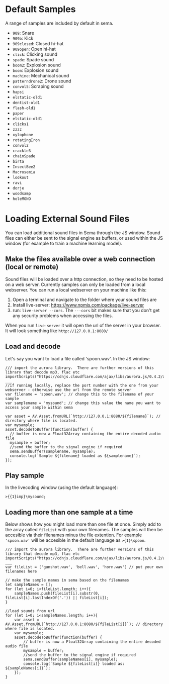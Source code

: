 # Default Samples

A range of samples are included by default in sema.

- `909`: Snare
- `909b`: Kick
- `909closed`: Closed hi-hat
- `909open`: Open hi-hat
- `click`: Clicking sound
- `spade`: Spade sound
- `boom2`: Explosion sound
- `boom`: Explosion sound
- `machine`: Mechanical sound
- `patterndrone2`: Drone sound
- `convol5`: Scraping sound
- `hapsi`
- `elstatic-old1`
- `dentist-old1`
- `flash-old1`
- `paper`
- `elstatic-old1`
- `clicks1`
- `zzzz`
- `xylophone`
- `rotatingIron`
- `convol2`
- `crackle3`
- `chainSpade`
- `birta`
- `InsectBee2`
- `Macrosemia`
- `lookout`
- `ravi`
- `dorje`
- `woodsamp`
- `holeMONO`


# Loading External Sound Files

You can load additional sound files in Sema through the JS window.  Sound files can either be sent to the signal engine as buffers, or used within the JS window (for example to train a machine learning model).

## Make the files available over a web connection (local or remote)

Sound files will be loaded over a http connection, so they need to be hosted on a web server. Currently samples can only be loaded from a local webserver. You can run a local webserver on your machine like this:

1. Open a terminal and navigate to the folder where your sound files are
2. Install live-server: https://www.npmjs.com/package/live-server
3. run: ```live-server --cors```.  The ```---cors``` bit makes sure that you don't get any security problems when accessing the files.

When you run ```live-server``` it will open the url of the server in your browser. It will look something like ```http://127.0.0.1:8080/```

## Load and decode 

Let's say you want to load a file called 'spoon.wav'. In the JS window:

```
/// import the aurora library.  There are further versions of this library that decode mp3, flac etc
importScripts("https://cdnjs.cloudflare.com/ajax/libs/aurora.js/0.4.2/aurora.min.js")
___
//if running locally, replace the port number with the one from your webserver - otherwise use the url from the remote server
var filename = 'spoon.wav'; // change this to the filename of your sample
var samplename = 'mysound'; // change this value the name you want to access your sample within sema

var asset = AV.Asset.fromURL(`http://127.0.0.1:8080/${filename}`); // directory where file is located.
var mysample;
asset.decodeToBuffer(function(buffer) {
  // buffer is now a Float32Array containing the entire decoded audio file
  mysample = buffer;
  //send the buffer to the signal engine if required
  sema.sendBuffer(samplename, mysample);
  console.log(`Sample ${filename} loaded as ${samplename}`);
});

```

## Play sample

In the livecoding window (using the default language):

```
>{{1}imp}\mysound;
```

## Loading more than one sample at a time

Below shows how you might load more than one file at once. Simply add to the array called ```fileList``` with your own filenames. The samples will then be accesible via their filenames minus the file extention. For example ```'spoon.wav'``` will be accesible in the default language as ```>{1}\spoon```.

```
/// import the aurora library.  There are further versions of this library that decode mp3, flac etc
importScripts("https://cdnjs.cloudflare.com/ajax/libs/aurora.js/0.4.2/aurora.min.js")
___
var fileList = ['gunshot.wav', 'bell.wav', 'horn.wav'] // put your own filenames here

// make the sample names in sema based on the filenames
let sampleNames = [];
for (let i=0; i<fileList.length; i++){
	sampleNames.push(fileList[i].substr(0, fileList[i].lastIndexOf('.')) || fileList[i]);
}

//load sounds from url
for (let i=0; i<sampleNames.length; i++){
	var asset = AV.Asset.fromURL(`http://127.0.0.1:8080/${fileList[i]}`); // directory where file is located.
	var mysample;
	asset.decodeToBuffer(function(buffer) {
		// buffer is now a Float32Array containing the entire decoded audio file
		mysample = buffer;
		//send the buffer to the signal engine if required
		sema.sendBuffer(sampleNames[i], mysample);
		console.log(`Sample ${fileList[i]} loaded as: ${sampleNames[i]}`);
	});
}
```
